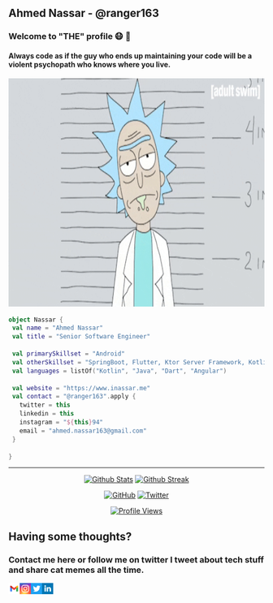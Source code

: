 ## Ahmed Nassar - @ranger163
### Welcome to "THE" profile :mask: 👋
#### Always code as if the guy who ends up maintaining your code will be a violent psychopath who knows where you live.

<p align="center">
  <img width="800" height="450" src="badges/rick.gif">
</p>


```kotlin
object Nassar {
 val name = "Ahmed Nassar"
 val title = "Senior Software Engineer"
 
 val primarySkillset = "Android"
 val otherSkillset = "SpringBoot, Flutter, Ktor Server Framework, Kotlin Multiplatform Mobile"
 val languages = listOf("Kotlin", "Java", "Dart", "Angular")

 val website = "https://www.inassar.me"
 val contact = "@ranger163".apply {
   twitter = this
   linkedin = this
   instagram = "${this}94"
   email = "ahmed.nassar163@gmail.com"
 }

}
```
---

<p align="center">
    <a href="https://github.com/ranger163"><img width="48%" alt="Github Stats" src="https://github-readme-stats.vercel.app/api?username=ranger163&theme=dracula&show_icons=true&hide_border=true"></a>
    <a href="https://github.com/ranger163"><img width="48%" alt="Github Streak" src="https://github-readme-streak-stats.herokuapp.com?user=ranger163&theme=dracula&hide_border=true"></a>
</p>

<p align="center">
    <a href="https://github.com/ranger163?tab=followers"><img alt="GitHub" src="https://img.shields.io/github/followers/ranger163?label=GitHub&logo=GitHub&style=for-the-badge"></a>
    <a href="https://twitter.com/ranger163"><img alt="Twitter" src="https://img.shields.io/twitter/follow/ranger163?label=Twitter&logo=Twitter&style=for-the-badge"></a>
</p>
<p align="center">
    <a href="https://github.com/ranger163"><img alt="Profile Views" src="https://komarev.com/ghpvc/?username=ranger163&style=flat-square"></a>
</p>

## Having some thoughts? 
### Contact me here or follow me on twitter I tweet about tech stuff and share cat memes all the time.
[<img align="left" width="22" alt="ranger163 on Gmail" src="https://raw.githubusercontent.com/edent/SuperTinyIcons/master/images/svg/gmail.svg">](mailto:ahmed.nassar163@gmail.com)
[<img align="left" width="22" alt="ranger163 on Instagram" src="https://raw.githubusercontent.com/edent/SuperTinyIcons/master/images/svg/instagram.svg">](https://instagram.com/ranger16394)
[<img align="left" width="22" alt="ranger163 on Twitter" src="https://raw.githubusercontent.com/edent/SuperTinyIcons/master/images/svg/twitter.svg">](https://twitter.com/ranger163)
[<img align="left" width="22" alt="ranger163 on LinkedIn" src="https://raw.githubusercontent.com/edent/SuperTinyIcons/master/images/svg/linkedin.svg">](https://linkedin.com/in/ranger163)
<br>
